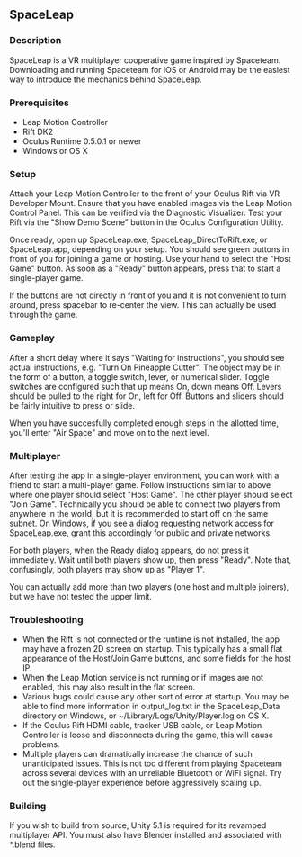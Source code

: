 ## SpaceLeap

### Description

SpaceLeap is a VR multiplayer cooperative game inspired
by Spaceteam. Downloading and running Spaceteam for iOS
or Android may be the easiest way to introduce the
mechanics behind SpaceLeap.

### Prerequisites

- Leap Motion Controller
- Rift DK2
- Oculus Runtime 0.5.0.1 or newer
- Windows or OS X

### Setup

Attach your Leap Motion Controller to the front of your
Oculus Rift via VR Developer Mount. Ensure that you have
enabled images via the Leap Motion Control Panel. This
can be verified via the Diagnostic Visualizer. Test your
Rift via the "Show Demo Scene" button in the Oculus
Configuration Utility.

Once ready, open up SpaceLeap.exe, SpaceLeap\_DirectToRift.exe, or
SpaceLeap.app, depending on your setup. You should see
green buttons in front of you for joining a game or
hosting. Use your hand to select the "Host Game" button.
As soon as a "Ready" button appears, press that to start
a single-player game.

If the buttons are not directly in front of you and it is
not convenient to turn around, press spacebar to re-center
the view. This can actually be used through the game.

### Gameplay

After a short delay where it says "Waiting for instructions",
you should see actual instructions, e.g. "Turn On Pineapple
Cutter". The object may be in the form of a button, a toggle
switch, lever, or numerical slider. Toggle switches are
configured such that up means On, down means Off. Levers
should be pulled to the right for On, left for Off. Buttons
and sliders should be fairly intuitive to press or slide.

When you have succesfully completed enough steps in the
allotted time, you'll enter "Air Space" and move on to
the next level.

### Multiplayer

After testing the app in a single-player environment, you
can work with a friend to start a multi-player game. Follow
instructions similar to above where one player should
select "Host Game". The other player should select "Join Game".
Technically you should be able to connect two players from
anywhere in the world, but it is recommended to start off
on the same subnet. On Windows, if you see a dialog requesting
network access for SpaceLeap.exe, grant this accordingly
for public and private networks.

For both players, when the Ready dialog appears, do not
press it immediately. Wait until both players show up,
then press "Ready". Note that, confusingly, both players may
show up as "Player 1".

You can actually add more than two players (one host and
multiple joiners), but we have not tested the upper limit.

### Troubleshooting

* When the Rift is not connected or the runtime is not
  installed, the app may have a frozen 2D screen on startup.
  This typically has a small flat appearance of the
  Host/Join Game buttons, and some fields for the host IP.
* When the Leap Motion service is not running or if images
  are not enabled, this may also result in the flat screen.
* Various bugs could cause any other sort of error at startup.
  You may be able to find more information in output\_log.txt
  in the SpaceLeap\_Data directory on Windows, or
  ~/Library/Logs/Unity/Player.log on OS X.
* If the Oculus Rift HDMI cable, tracker USB cable, or
  Leap Motion Controller is loose and disconnects during the
  game, this will cause problems.
* Multiple players can dramatically increase the chance of
  such unanticipated issues. This is not too different
  from playing Spaceteam across several devices with an
  unreliable Bluetooth or WiFi signal. Try out the single-player
  experience before aggressively scaling up.

### Building

If you wish to build from source, Unity 5.1 is required for
its revamped multiplayer API. You must also have Blender installed
and associated with \*.blend files.
